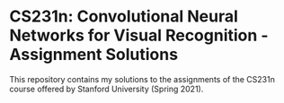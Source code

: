 # CS231n: Convolutional Neural Networks for Visual Recognition - Assignment Solutions
This repository contains my solutions to the assignments of the CS231n course offered by Stanford University (Spring 2021).



